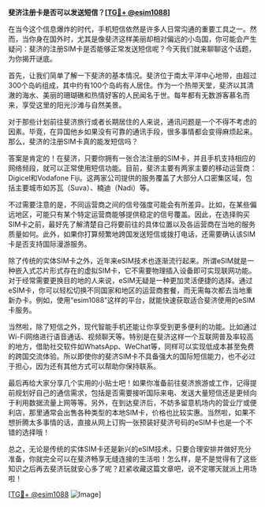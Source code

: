 **斐济注册卡是否可以发送短信？[[TG💪+ @esim1088](https://t.me/s/esim1088)]**

在当今这个信息爆炸的时代，手机短信依然是许多人日常沟通的重要工具之一。然而，当你身在国外时，尤其是像斐济这样美丽却相对偏远的小岛国，你可能会产生疑问：斐济的注册SIM卡是否能够正常发送短信呢？今天我们就来聊聊这个话题，为你揭开谜底。

首先，让我们简单了解一下斐济的基本情况。斐济位于南太平洋中心地带，由超过300个岛屿组成，其中约有100个岛屿有人居住。作为一个热带天堂，斐济以其清澈的海水、美丽的珊瑚礁和热情好客的人民闻名于世。每年都有无数游客慕名而来，享受这里的阳光沙滩与自然美景。

对于那些计划前往斐济旅行或者长期居住的人来说，通讯问题是一个不得不考虑的因素。毕竟，在异国他乡如果没有可靠的通讯手段，很多事情都会变得麻烦起来。那么，斐济的注册SIM卡真的能发短信吗？

答案是肯定的！在斐济，只要你拥有一张合法注册的SIM卡，并且手机支持相应的网络频段，就可以正常使用短信功能。目前，斐济主要有两家主要的移动运营商：Digicel和Vodafone Fiji。这两家公司提供的服务覆盖了大部分人口密集区域，包括主要城市如苏瓦（Suva）、楠迪（Nadi）等。

不过需要注意的是，不同运营商之间的信号强度可能会有所差异。比如，在某些偏远地区，可能只有某个特定运营商能够提供稳定的信号覆盖。因此，在选择购买SIM卡之前，最好先了解清楚自己将要前往的具体位置以及各运营商在当地的服务质量如何。此外，如果你打算频繁地跨国发送短信或拨打电话，还需要确认该SIM卡是否支持国际漫游服务。

除了传统的实体SIM卡之外，近年来eSIM技术也逐渐流行起来。所谓eSIM就是一种嵌入式芯片形式存在的虚拟SIM卡，它不需要物理插入设备即可实现联网功能。对于经常需要更换目的地的人来说，eSIM无疑是一种更加灵活便捷的选择。通过eSIM卡，你可以轻松切换不同国家和地区的运营商套餐，而无需每次都去当地重新办卡。例如，使用“esim1088”这样的平台，就能快速获取适合斐济使用的eSIM卡服务。

当然啦，除了短信之外，现代智能手机还能让你享受到更多便利的功能。比如通过Wi-Fi网络进行语音通话、视频聊天等。特别是在斐济这样一个互联网普及率较高的地方，借助社交软件如WhatsApp、WeChat等，同样可以实现低成本甚至免费的跨国交流体验。所以即使你的斐济SIM卡不具备强大的国际短信能力，也不必过于担心，因为还有其他方式可以帮助你保持联系。

最后再给大家分享几个实用的小贴士吧！如果你准备前往斐济旅游或工作，记得提前规划好自己的通信需求，包括是否需要接听国际来电、发送大量短信还是更倾向于利用数据流量上网等等。另外，在到达斐济后，不妨多留意机场内的营业厅或便利店，那里通常会出售各种类型的本地SIM卡，价格也比较实惠。当然啦，如果不想折腾太多事情的话，直接从网上订购一张预装好斐济号码的eSIM卡也是一个不错的选择哦！

总之，无论是传统的实体SIM卡还是新兴的eSIM技术，只要合理安排并做好充分准备，你就完全可以在斐济畅享无缝连接的生活啦！怎么样，是不是觉得有了这些知识之后再去斐济玩就安心多了呢？赶紧收藏这篇文章吧，说不定哪天就派上用场啦！

[[TG💪+ @esim1088](https://t.me/s/esim1088) ![Image](https://i.postimg.cc/4NQfJmqS/Snipaste-2025-05-13-00-14-12.png)]